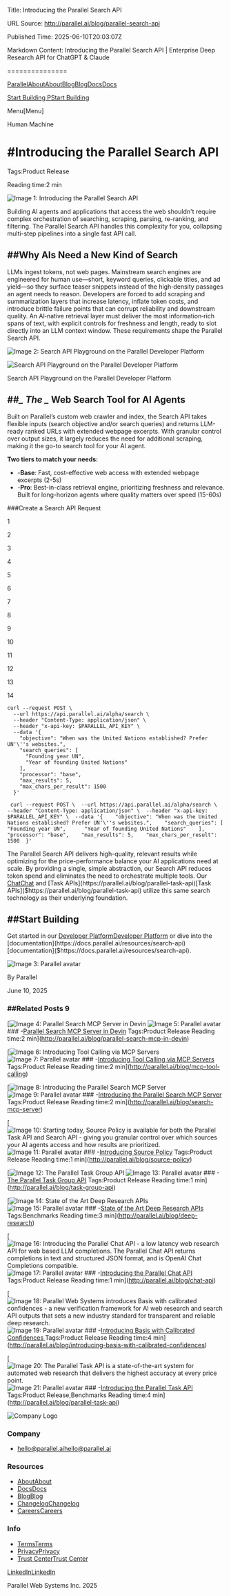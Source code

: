 Title: Introducing the Parallel Search API

URL Source: http://parallel.ai/blog/parallel-search-api

Published Time: 2025-06-10T20:03:07Z

Markdown Content:
Introducing the Parallel Search API | Enterprise Deep Research API for ChatGPT & Claude

===============

[Parallel](http://parallel.ai/)[About](http://parallel.ai/about)[About](https://parallel.ai/about)[Blog](http://parallel.ai/blog)[Blog](https://parallel.ai/blog)[Docs](https://docs.parallel.ai/introduction/quickstart)[Docs](https://docs.parallel.ai/introduction/quickstart)

[Start Building P](https://platform.parallel.ai/)[Start Building](https://platform.parallel.ai/)

Menu[Menu]

Human Machine

#Introducing the Parallel Search API
====================================

Tags:Product Release

Reading time:2 min

![Image 1: Introducing the Parallel Search API ](http://parallel.ai/_next/image?url=https%3A%2F%2Fcdn.sanity.io%2Fimages%2F5hzduz3y%2Fproduction%2Ff61c8461515390c7e546ee3ac1b470a4f79084cc-2560x1704.png&w=3840&q=75)

Building AI agents and applications that access the web shouldn't require complex orchestration of searching, scraping, parsing, re-ranking, and filtering. The Parallel Search API handles this complexity for you, collapsing multi-step pipelines into a single fast API call.

##Why AIs Need a New Kind of Search
-----------------------------------

LLMs ingest tokens, not web pages. Mainstream search engines are engineered for human use—short, keyword queries, clickable titles, and ad yield—so they surface teaser snippets instead of the high‑density passages an agent needs to reason. Developers are forced to add scraping and summarization layers that increase latency, inflate token costs, and introduce brittle failure points that can corrupt reliability and downstream quality. An AI‑native retrieval layer must deliver the most information‑rich spans of text, with explicit controls for freshness and length, ready to slot directly into an LLM context window. These requirements shape the Parallel Search API.

![Image 2: Search API Playground on the Parallel Developer Platform](http://parallel.ai/_next/image?url=https%3A%2F%2Fcdn.sanity.io%2Fimages%2F5hzduz3y%2Fproduction%2F7cb91842e91b65063cd8e35c4d3212309496a77c-1664x1080.gif&w=3840&q=75)

![Search API Playground on the Parallel Developer Platform](https://cdn.sanity.io/images/5hzduz3y/production/7cb91842e91b65063cd8e35c4d3212309496a77c-1664x1080.gif)

Search API Playground on the Parallel Developer Platform

##****_\_ The \__ Web Search Tool for AI Agents****
---------------------------------------------------

Built on Parallel’s custom web crawler and index, the Search API takes flexible inputs (search objective and/or search queries) and returns LLM-ready ranked URLs with extended webpage excerpts. With granular control over output sizes, it largely reduces the need for additional scraping, making it the go-to search tool for your AI agent.

****Two tiers to match your needs:****

*   -****Base****: Fast, cost-effective web access with extended webpage excerpts (2-5s)
*   -****Pro****: Best-in-class retrieval engine, prioritizing freshness and relevance. Built for long-horizon agents where quality matters over speed (15-60s)

###Create a Search API Request

1

2

3

4

5

6

7

8

9

10

11

12

13

14

```
curl --request POST \
  --url https://api.parallel.ai/alpha/search \
  --header "Content-Type: application/json" \
  --header "x-api-key: $PARALLEL_API_KEY" \
  --data '{
    "objective": "When was the United Nations established? Prefer UN'\''s websites.",
    "search_queries": [
      "Founding year UN",
      "Year of founding United Nations"
    ],
    "processor": "base",
    "max_results": 5,
    "max_chars_per_result": 1500
  }'
```
```` curl --request POST \  --url https://api.parallel.ai/alpha/search \  --header "Content-Type: application/json" \  --header "x-api-key: $PARALLEL_API_KEY" \  --data '{    "objective": "When was the United Nations established? Prefer UN'\''s websites.",    "search_queries": [      "Founding year UN",      "Year of founding United Nations"    ],    "processor": "base",    "max_results": 5,    "max_chars_per_result": 1500  }'````

The Parallel Search API delivers high-quality, relevant results while optimizing for the price-performance balance your AI applications need at scale. By providing a single, simple abstraction, our Search API reduces token spend and eliminates the need to orchestrate multiple tools. Our [Chat](https://parallel.ai/blog/chat-api)[Chat]($https://parallel.ai/blog/chat-api) and [Task APIs](https://parallel.ai/blog/parallel-task-api)[Task APIs]($https://parallel.ai/blog/parallel-task-api) utilize this same search technology as their underlying foundation.

##****Start Building****
------------------------

Get started in our [Developer Platform](https://platform.parallel.ai/play/search)[Developer Platform]($https://platform.parallel.ai/play/search) or dive into the [documentation](https://docs.parallel.ai/resources/search-api)[documentation]($https://docs.parallel.ai/resources/search-api).

![Image 3: Parallel avatar](http://parallel.ai/_next/image?url=https%3A%2F%2Fcdn.sanity.io%2Fimages%2F5hzduz3y%2Fproduction%2F9a2c0f2e9634a95512da83f8354aef9d5bf400aa-128x128.png&w=64&q=75)

By Parallel

June 10, 2025

### ##Related Posts 9

[![Image 4: Parallel Search MCP Server in Devin](http://parallel.ai/_next/image?url=https%3A%2F%2Fcdn.sanity.io%2Fimages%2F5hzduz3y%2Fproduction%2Fdfc00df5061085ec771f28d263b231d4c53747c3-1600x1044.png&w=3840&q=75) ![Image 5: Parallel avatar](http://parallel.ai/_next/image?url=https%3A%2F%2Fcdn.sanity.io%2Fimages%2F5hzduz3y%2Fproduction%2F9a2c0f2e9634a95512da83f8354aef9d5bf400aa-128x128.png&w=64&q=75) ### -[Parallel Search MCP Server in Devin](https://parallel.ai/blog/parallel-search-mcp-in-devin) Tags:Product Release Reading time:2 min](http://parallel.ai/blog/parallel-search-mcp-in-devin)

[![Image 6: Introducing Tool Calling via MCP Servers](http://parallel.ai/_next/image?url=https%3A%2F%2Fcdn.sanity.io%2Fimages%2F5hzduz3y%2Fproduction%2Fe220ba8a89dfaeb943f943fc92636629a0b9ba14-1600x1600.png&w=3840&q=75) ![Image 7: Parallel avatar](http://parallel.ai/_next/image?url=https%3A%2F%2Fcdn.sanity.io%2Fimages%2F5hzduz3y%2Fproduction%2F9a2c0f2e9634a95512da83f8354aef9d5bf400aa-128x128.png&w=64&q=75) ### -[Introducing Tool Calling via MCP Servers](https://parallel.ai/blog/mcp-tool-calling) Tags:Product Release Reading time:2 min](http://parallel.ai/blog/mcp-tool-calling)

[![Image 8: Introducing the Parallel Search MCP Server ](http://parallel.ai/_next/image?url=https%3A%2F%2Fcdn.sanity.io%2Fimages%2F5hzduz3y%2Fproduction%2F32cf3f1026d452dbaed58e8df4d7b487166d423a-1972x1972.png&w=3840&q=75) ![Image 9: Parallel avatar](http://parallel.ai/_next/image?url=https%3A%2F%2Fcdn.sanity.io%2Fimages%2F5hzduz3y%2Fproduction%2F9a2c0f2e9634a95512da83f8354aef9d5bf400aa-128x128.png&w=64&q=75) ### -[Introducing the Parallel Search MCP Server ](https://parallel.ai/blog/search-mcp-server) Tags:Product Release Reading time:2 min](http://parallel.ai/blog/search-mcp-server)

[![Image 10: Starting today, Source Policy is available for both the Parallel Task API and Search API - giving you granular control over which sources your AI agents access and how results are prioritized.](http://parallel.ai/_next/image?url=https%3A%2F%2Fcdn.sanity.io%2Fimages%2F5hzduz3y%2Fproduction%2F9eec7c7314218135df8fd7a83b1c6d3b953eece9-1528x1016.png&w=3840&q=75) ![Image 11: Parallel avatar](http://parallel.ai/_next/image?url=https%3A%2F%2Fcdn.sanity.io%2Fimages%2F5hzduz3y%2Fproduction%2F9a2c0f2e9634a95512da83f8354aef9d5bf400aa-128x128.png&w=64&q=75) ### -[Introducing Source Policy](https://parallel.ai/blog/source-policy) Tags:Product Release Reading time:1 min](http://parallel.ai/blog/source-policy)

[![Image 12: The Parallel Task Group API](http://parallel.ai/_next/image?url=https%3A%2F%2Fcdn.sanity.io%2Fimages%2F5hzduz3y%2Fproduction%2F5b63138a650248d4454f306ba72d99dc1572e08a-1600x946.png&w=3840&q=75) ![Image 13: Parallel avatar](http://parallel.ai/_next/image?url=https%3A%2F%2Fcdn.sanity.io%2Fimages%2F5hzduz3y%2Fproduction%2F9a2c0f2e9634a95512da83f8354aef9d5bf400aa-128x128.png&w=64&q=75) ### -[The Parallel Task Group API](https://parallel.ai/blog/task-group-api) Tags:Product Release Reading time:1 min](http://parallel.ai/blog/task-group-api)

[![Image 14: State of the Art Deep Research APIs](http://parallel.ai/_next/image?url=https%3A%2F%2Fcdn.sanity.io%2Fimages%2F5hzduz3y%2Fproduction%2F897a6d4a4d5caf5657b59cdc1dc99de0641c66df-1600x900.png&w=3840&q=75) ![Image 15: Parallel avatar](http://parallel.ai/_next/image?url=https%3A%2F%2Fcdn.sanity.io%2Fimages%2F5hzduz3y%2Fproduction%2F9a2c0f2e9634a95512da83f8354aef9d5bf400aa-128x128.png&w=64&q=75) ### -[State of the Art Deep Research APIs](https://parallel.ai/blog/deep-research) Tags:Benchmarks Reading time:3 min](http://parallel.ai/blog/deep-research)

[![Image 16: Introducing the Parallel Chat API - a low latency web research API for web based LLM completions. The Parallel Chat API returns completions in text and structured JSON format, and is OpenAI Chat Completions compatible. ](http://parallel.ai/_next/image?url=https%3A%2F%2Fcdn.sanity.io%2Fimages%2F5hzduz3y%2Fproduction%2F780ef9d2c09f2e3526a0d11a4bda9eb0a45ef391-2560x1704.jpg&w=3840&q=75) ![Image 17: Parallel avatar](http://parallel.ai/_next/image?url=https%3A%2F%2Fcdn.sanity.io%2Fimages%2F5hzduz3y%2Fproduction%2F9a2c0f2e9634a95512da83f8354aef9d5bf400aa-128x128.png&w=64&q=75) ### -[Introducing the Parallel Chat API ](https://parallel.ai/blog/chat-api) Tags:Product Release Reading time:1 min](http://parallel.ai/blog/chat-api)

[![Image 18: Parallel Web Systems introduces Basis with calibrated confidences - a new verification framework for AI web research and search API outputs that sets a new industry standard for transparent and reliable deep research. ](http://parallel.ai/_next/image?url=https%3A%2F%2Fcdn.sanity.io%2Fimages%2F5hzduz3y%2Fproduction%2F20273a28dbb0a5ee55784f4c9f7050427094f4eb-2672x1512.png&w=3840&q=75) ![Image 19: Parallel avatar](http://parallel.ai/_next/image?url=https%3A%2F%2Fcdn.sanity.io%2Fimages%2F5hzduz3y%2Fproduction%2F9a2c0f2e9634a95512da83f8354aef9d5bf400aa-128x128.png&w=64&q=75) ### -[Introducing Basis with Calibrated Confidences ](https://parallel.ai/blog/introducing-basis-with-calibrated-confidences) Tags:Product Release Reading time:4 min](http://parallel.ai/blog/introducing-basis-with-calibrated-confidences)

[![Image 20: The Parallel Task API is a state-of-the-art system for automated web research that delivers the highest accuracy at every price point. ](http://parallel.ai/_next/image?url=https%3A%2F%2Fcdn.sanity.io%2Fimages%2F5hzduz3y%2Fproduction%2F96491c652ee4988fd9866d1b7619407582879e64-2576x1448.png&w=3840&q=75) ![Image 21: Parallel avatar](http://parallel.ai/_next/image?url=https%3A%2F%2Fcdn.sanity.io%2Fimages%2F5hzduz3y%2Fproduction%2F9a2c0f2e9634a95512da83f8354aef9d5bf400aa-128x128.png&w=64&q=75) ### -[Introducing the Parallel Task API](https://parallel.ai/blog/parallel-task-api) Tags:Product Release,Benchmarks Reading time:4 min](http://parallel.ai/blog/parallel-task-api)

![Company Logo](https://parallel.ai/parallel-logo-540.png)

### Company

*   [hello@parallel.ai](mailto:hello@parallel.ai)[hello@parallel.ai](mailto:hello@parallel.ai)

### Resources

*   [About](http://parallel.ai/about)[About](https://parallel.ai/about)
*   [Docs](https://docs.parallel.ai/)[Docs](https://docs.parallel.ai)
*   [Blog](http://parallel.ai/blog)[Blog](https://parallel.ai/blog)
*   [Changelog](https://docs.parallel.ai/resources/changelog)[Changelog](https://docs.parallel.ai/resources/changelog)
*   [Careers](https://jobs.ashbyhq.com/parallel)[Careers](https://jobs.ashbyhq.com/parallel)

### Info

*   [Terms](http://parallel.ai/terms-of-service)[Terms](https://parallel.ai/terms-of-service)
*   [Privacy](http://parallel.ai/privacy-policy)[Privacy](https://parallel.ai/privacy-policy)
*   [Trust Center](https://trust.parallel.ai/)[Trust Center](https://trust.parallel.ai/)

[LinkedIn](https://www.linkedin.com/company/parallel-web/about/)[LinkedIn](https://www.linkedin.com/company/parallel-web/about/)

Parallel Web Systems Inc. 2025
